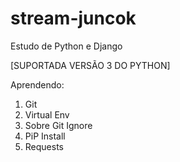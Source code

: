 # stream-juncok
 Estudo de Python e Django

[SUPORTADA VERSÃO 3 DO PYTHON]

Aprendendo:
1. Git
2. Virtual Env
3. Sobre Git Ignore
4. PiP Install 
5. Requests

